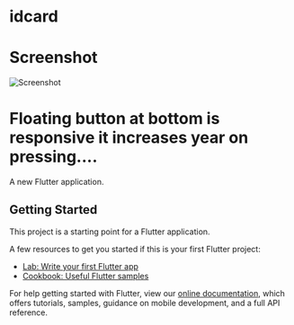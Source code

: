 # idcard

# Screenshot

![Screenshot](https://user-images.githubusercontent.com/42396114/80303429-eba92e00-87cd-11ea-897c-97fb73908990.jpg)

# Floating button at bottom is responsive it increases year on pressing....

A new Flutter application.

## Getting Started

This project is a starting point for a Flutter application.

A few resources to get you started if this is your first Flutter project:

- [Lab: Write your first Flutter app](https://flutter.dev/docs/get-started/codelab)
- [Cookbook: Useful Flutter samples](https://flutter.dev/docs/cookbook)

For help getting started with Flutter, view our
[online documentation](https://flutter.dev/docs), which offers tutorials,
samples, guidance on mobile development, and a full API reference.
